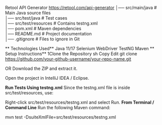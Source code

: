 Retool API Generator
https://retool.com/api-generator
│── src/main/java          # Main Java source files  
│── src/test/java          # Test cases  
│── src/test/resources     # Contains testng.xml  
│── pom.xml                # Maven dependencies  
│── README.md              # Project documentation  
│── .gitignore             # Files to ignore in Git  


** Technologies Used**
Java 11/17
Selenium WebDriver
TestNG
Maven
** Setup Instructions**
1Clone the Repository
sh
Copy
Edit
git clone https://github.com/your-github-username/your-repo-name.git

OR
Download the ZIP and extract it.

Open the project in IntelliJ IDEA / Eclipse.

**Run Tests Using testng.xml**
Since the testng.xml file is inside src/test/resources, use:

Right-click src/test/resources/testng.xml and select Run.
**From Terminal / Command Line**
Run the following Maven command:


mvn test -DsuiteXmlFile=src/test/resources/testng.xml
